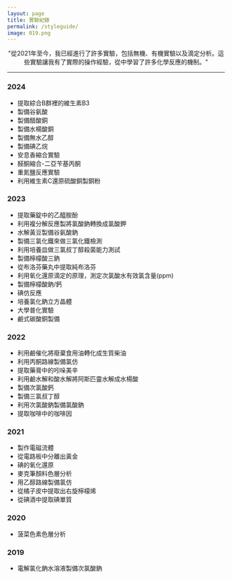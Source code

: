 ```yaml
---
layout: page
title: 實驗紀錄
permalink: /styleguide/
image: 019.png
---
```


<center>"從2021年至今，我已經進行了許多實驗，包括無機、有機實驗以及滴定分析。這些實驗讓我有了實際的操作經驗，從中學習了許多化學反應的機制。"</center>

***

### 2024
- 提取綜合B群裡的維生素B3
- 製備谷氨酸
- 製備醋酸銅
- 製備水楊酸銅
- 製備無水乙醇
- 製備碘乙烷
- 安息香縮合實驗
- 醛酮縮合-二亞苄基丙酮
- 重氮鹽反應實驗
- 利用維生素C還原硫酸銅製銅粉

### 2023
- 提取藥錠中的乙醯胺酚
- 利用複分解反應製將氯酸鈉轉換成氯酸鉀
- 水解黃豆製備谷氨酸鈉
- 製備三氯化鐵來做三氯化鐵檢測
- 利用培養皿做三氯叔丁醇殺菌能力測試
- 製備檸檬酸三鈉
- 從布洛芬藥丸中提取純布洛芬
- 利用氧化還原滴定的原理，測定次氯酸水有效氯含量(ppm)
- 製備檸檬酸鈉/鈣
- 碘仿反應
- 培養氯化鈉立方晶體
- 大學普化實驗
- 鹼式碳酸銅製備

### 2022
- 利用鹼催化將廢棄食用油轉化成生質柴油
- 利用丙酮路線製備氯仿
- 提取藥膏中的吲哚美辛
- 利用鹼水解和酸水解將阿斯匹靈水解成水楊酸
- 製備次氯酸鈣
- 製備三氯叔丁醇
- 利用次氯酸鈉製備氯酸鈉
- 提取咖啡中的咖啡因

### 2021
- 製作電磁流體
- 從電路板中分離出黃金
- 碘的氧化還原
- 麥克筆顏料色層分析
- 用乙醇路線製備氯仿
- 從橘子皮中提取出右旋檸檬烯
- 從碘酒中提取碘單質

### 2020
- 菠菜色素色層分析

### 2019
- 電解氯化鈉水溶液製備次氯酸鈉
